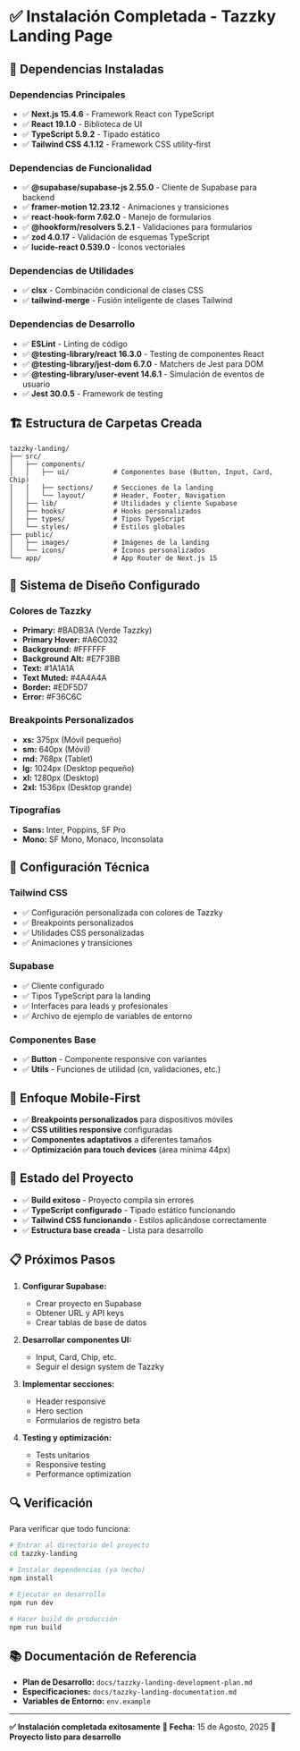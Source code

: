 # ✅ Instalación Completada - Tazzky Landing Page

## 🚀 Dependencias Instaladas

### Dependencias Principales
- ✅ **Next.js 15.4.6** - Framework React con TypeScript
- ✅ **React 19.1.0** - Biblioteca de UI
- ✅ **TypeScript 5.9.2** - Tipado estático
- ✅ **Tailwind CSS 4.1.12** - Framework CSS utility-first

### Dependencias de Funcionalidad
- ✅ **@supabase/supabase-js 2.55.0** - Cliente de Supabase para backend
- ✅ **framer-motion 12.23.12** - Animaciones y transiciones
- ✅ **react-hook-form 7.62.0** - Manejo de formularios
- ✅ **@hookform/resolvers 5.2.1** - Validaciones para formularios
- ✅ **zod 4.0.17** - Validación de esquemas TypeScript
- ✅ **lucide-react 0.539.0** - Íconos vectoriales

### Dependencias de Utilidades
- ✅ **clsx** - Combinación condicional de clases CSS
- ✅ **tailwind-merge** - Fusión inteligente de clases Tailwind

### Dependencias de Desarrollo
- ✅ **ESLint** - Linting de código
- ✅ **@testing-library/react 16.3.0** - Testing de componentes React
- ✅ **@testing-library/jest-dom 6.7.0** - Matchers de Jest para DOM
- ✅ **@testing-library/user-event 14.6.1** - Simulación de eventos de usuario
- ✅ **Jest 30.0.5** - Framework de testing

## 🏗️ Estructura de Carpetas Creada

```
tazzky-landing/
├── src/
│   ├── components/
│   │   ├── ui/           # Componentes base (Button, Input, Card, Chip)
│   │   ├── sections/     # Secciones de la landing
│   │   └── layout/       # Header, Footer, Navigation
│   ├── lib/              # Utilidades y cliente Supabase
│   ├── hooks/            # Hooks personalizados
│   ├── types/            # Tipos TypeScript
│   └── styles/           # Estilos globales
├── public/
│   ├── images/           # Imágenes de la landing
│   └── icons/            # Íconos personalizados
└── app/                  # App Router de Next.js 15
```

## 🎨 Sistema de Diseño Configurado

### Colores de Tazzky
- **Primary:** #BADB3A (Verde Tazzky)
- **Primary Hover:** #A6C032
- **Background:** #FFFFFF
- **Background Alt:** #E7F3BB
- **Text:** #1A1A1A
- **Text Muted:** #4A4A4A
- **Border:** #EDF5D7
- **Error:** #F36C6C

### Breakpoints Personalizados
- **xs:** 375px (Móvil pequeño)
- **sm:** 640px (Móvil)
- **md:** 768px (Tablet)
- **lg:** 1024px (Desktop pequeño)
- **xl:** 1280px (Desktop)
- **2xl:** 1536px (Desktop grande)

### Tipografías
- **Sans:** Inter, Poppins, SF Pro
- **Mono:** SF Mono, Monaco, Inconsolata

## 🔧 Configuración Técnica

### Tailwind CSS
- ✅ Configuración personalizada con colores de Tazzky
- ✅ Breakpoints personalizados
- ✅ Utilidades CSS personalizadas
- ✅ Animaciones y transiciones

### Supabase
- ✅ Cliente configurado
- ✅ Tipos TypeScript para la landing
- ✅ Interfaces para leads y profesionales
- ✅ Archivo de ejemplo de variables de entorno

### Componentes Base
- ✅ **Button** - Componente responsive con variantes
- ✅ **Utils** - Funciones de utilidad (cn, validaciones, etc.)

## 📱 Enfoque Mobile-First

- ✅ **Breakpoints personalizados** para dispositivos móviles
- ✅ **CSS utilities responsive** configuradas
- ✅ **Componentes adaptativos** a diferentes tamaños
- ✅ **Optimización para touch devices** (área mínima 44px)

## 🚀 Estado del Proyecto

- ✅ **Build exitoso** - Proyecto compila sin errores
- ✅ **TypeScript configurado** - Tipado estático funcionando
- ✅ **Tailwind CSS funcionando** - Estilos aplicándose correctamente
- ✅ **Estructura base creada** - Lista para desarrollo

## 📋 Próximos Pasos

1. **Configurar Supabase:**
   - Crear proyecto en Supabase
   - Obtener URL y API keys
   - Crear tablas de base de datos

2. **Desarrollar componentes UI:**
   - Input, Card, Chip, etc.
   - Seguir el design system de Tazzky

3. **Implementar secciones:**
   - Header responsive
   - Hero section
   - Formularios de registro beta

4. **Testing y optimización:**
   - Tests unitarios
   - Responsive testing
   - Performance optimization

## 🔍 Verificación

Para verificar que todo funciona:

```bash
# Entrar al directorio del proyecto
cd tazzky-landing

# Instalar dependencias (ya hecho)
npm install

# Ejecutar en desarrollo
npm run dev

# Hacer build de producción
npm run build
```

## 📚 Documentación de Referencia

- **Plan de Desarrollo:** `docs/tazzky-landing-development-plan.md`
- **Especificaciones:** `docs/tazzky-landing-documentation.md`
- **Variables de Entorno:** `env.example`

---

**✅ Instalación completada exitosamente**
**📅 Fecha:** 15 de Agosto, 2025
**🚀 Proyecto listo para desarrollo**

